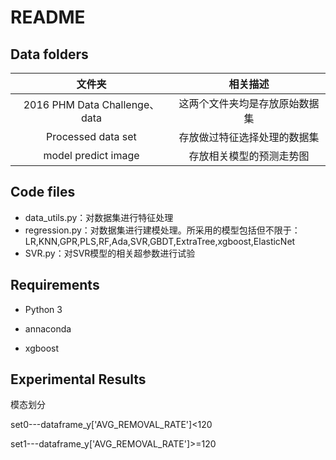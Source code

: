 # README

## Data folders

|            文件夹             |            相关描述            |
| :---------------------------: | :----------------------------: |
| 2016 PHM Data Challenge、data | 这两个文件夹均是存放原始数据集 |
|      Processed data set       |  存放做过特征选择处理的数据集  |
|      model predict image      |    存放相关模型的预测走势图    |




## Code files

- data_utils.py：对数据集进行特征处理
- regression.py：对数据集进行建模处理。所采用的模型包括但不限于：LR,KNN,GPR,PLS,RF,Ada,SVR,GBDT,ExtraTree,xgboost,ElasticNet
- SVR.py：对SVR模型的相关超参数进行试验



## Requirements

- Python 3

- annaconda

- xgboost

## Experimental Results

模态划分

set0---dataframe_y['AVG_REMOVAL_RATE']<120

set1---dataframe_y['AVG_REMOVAL_RATE']>=120



